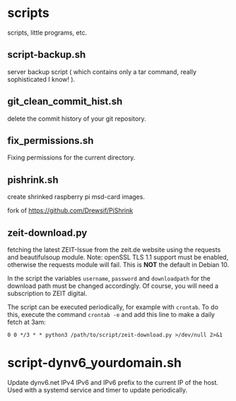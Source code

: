 # scripts
scripts, little programs, etc.

## script-backup.sh
server backup script ( which contains only a tar command, really sophisticated I know! ).

## git_clean_commit_hist.sh
delete the commit history of your git repository.

## fix_permissions.sh
Fixing permissions for the current directory.

## pishrink.sh
create shrinked raspberry pi msd-card images.

fork of https://github.com/Drewsif/PiShrink  

## zeit-download.py
fetching the latest ZEIT-Issue from the zeit.de website using the requests and beautifulsoup module.
Note: openSSL TLS 1.1 support must be enabled, otherwise the requests module will fail. This is **NOT** the default in Debian 10.

In the script the variables `username`, `password` and `downloadpath` for the download path must be changed accordingly. Of course, you will need a subscription to ZEIT digital.

The script can be executed periodically, for example with `crontab`. To do this, execute the command `crontab -e` and add this line to make a daily fetch at 3am:

    0 0 */3 * * python3 /path/to/script/zeit-download.py >/dev/null 2>&1

# script-dynv6_yourdomain.sh
Update dynv6.net IPv4 IPv6 and IPv6 prefix to the current IP of the host.
Used with a systemd service and timer to update periodically.
